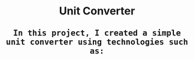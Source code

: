 <h1 align="center">Unit Converter</h1>

<h2 align="center"><samp>In this project, I created a simple unit converter using technologies such as:</samp></h2>
